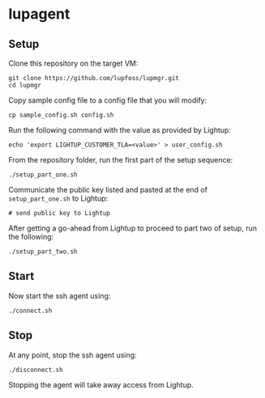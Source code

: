 # lupagent

## Setup

Clone this repository on the target VM:

```
git clone https://github.com/lupfoss/lupmgr.git
cd lupmgr
```

Copy sample config file to a config file that you will modify:
```
cp sample_config.sh config.sh
```

Run the following command with the value as provided by Lightup:

```
echo 'export LIGHTUP_CUSTOMER_TLA=<value>' > user_config.sh
```



From the repository folder, run the first part of the setup sequence:
```
./setup_part_one.sh
```

Communicate the public key listed and pasted at the end of `setup_part_one.sh`
to Lightup:

```
# send public key to Lightup
```

After getting a go-ahead from Lightup to proceed to part two of setup, run the following:

```
./setup_part_two.sh
```

## Start

Now start the ssh agent using:

```
./connect.sh
```

## Stop

At any point, stop the ssh agent using:

```
./disconnect.sh
```

Stopping the agent will take away access from Lightup.
